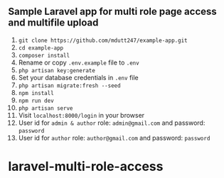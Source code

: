 ## Sample Laravel app for multi role page access and multifile upload

1. `git clone https://github.com/mdutt247/example-app.git`
2. `cd example-app`
3. `composer install`
4. Rename or copy `.env.example` file to `.env`
5. `php artisan key:generate`
6. Set your database credentials in `.env` file
7. `php artisan migrate:fresh --seed`
8. `npm install`
9. `npm run dev`
10. `php artisan serve`
11. Visit `localhost:8000/login` in your browser
12. User id for `admin & author` role: `admin@gmail.com` and password: `password`
13. User id for `author` role: `author@gmail.com` and password: `password`
# laravel-multi-role-access
